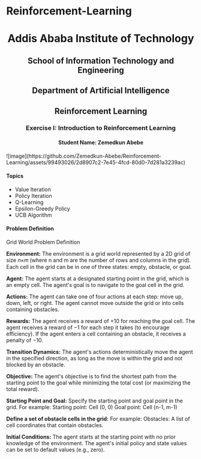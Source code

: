 # Reinforcement-Learning
<center><h1>Addis Ababa Institute of Technology</h1>
<h2>School of Information Technology and Engineering</h2>
<h2>Department of Artificial Intelligence</h2>

<h2>Reinforcement Learning</h2>

<h3>Exercise I: Introduction to Reinforcement Learning</h3>
<h4>Student Name: Zemedkun Abebe</h4></center>
![image](https://github.com/Zemedkun-Abebe/Reinforcement-Learning/assets/99493026/2d8907c2-7e45-4fcd-80d0-7d281a3239ac)



<h4>Topics</h4> 
<ul>
  <li>Value Iteration</li>
  <li>Policy Iteration</li>
  <li>Q-Learning</li>
  <li>Epsilon-Greedy Policy</li>
  <li>UCB Algorithm</li>
</ul>

<h4>Problem Definition</h4>
<p>Grid World Problem Definition</p>
<p><strong>Environment:</strong> The environment is a grid world represented by a 2D grid of size 𝑛×𝑚 (where n and m are the number of rows and columns in the grid). Each cell in the grid can be in one of three states: empty, obstacle, or goal.</p>
<p><strong>Agent:</strong> The agent starts at a designated starting point in the grid, which is an empty cell. The agent's goal is to navigate to the goal cell in the grid.</p>
<p><strong>Actions:</strong> The agent can take one of four actions at each step: move up, down, left, or right. The agent cannot move outside the grid or into cells containing obstacles.</p>
<p><strong>Rewards:</strong> The agent receives a reward of +10 for reaching the goal cell. The agent receives a reward of −1 for each step it takes (to encourage efficiency). If the agent enters a cell containing an obstacle, it receives a penalty of −10.</p>
<p><strong>Transition Dynamics:</strong> The agent's actions deterministically move the agent in the specified direction, as long as the move is within the grid and not blocked by an obstacle.</p>
<p><strong>Objective:</strong> The agent's objective is to find the shortest path from the starting point to the goal while minimizing the total cost (or maximizing the total reward).</p>
<p><strong>Starting Point and Goal:</strong> Specify the starting point and goal point in the grid. For example: Starting point: Cell (0, 0) Goal point: Cell (n-1, m-1)</p>
<p><strong>Define a set of obstacle cells in the grid:</strong> For example: Obstacles: A list of cell coordinates that contain obstacles.</p>
<p><strong>Initial Conditions:</strong> The agent starts at the starting point with no prior knowledge of the environment. The agent's initial policy and state values can be set to default values (e.g., zero).</p> 
</html>
